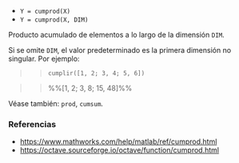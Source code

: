 - `Y = cumprod(X)`
- `Y = cumprod(X, DIM)`

Producto acumulado de elementos a lo largo de la dimensión `DIM`.

Si se omite `DIM`, el valor predeterminado es la primera dimensión no singular.
Por ejemplo:

> > `cumplir([1, 2; 3, 4; 5, 6])`

> > %%[1, 2; 3, 8; 15, 48]%%

Véase también: `prod`, `cumsum`.

### Referencias

- https://www.mathworks.com/help/matlab/ref/cumprod.html
- https://octave.sourceforge.io/octave/function/cumprod.html
